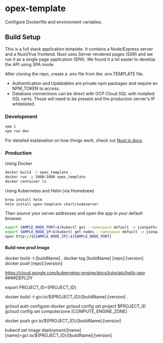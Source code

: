 # opex-template

Configure Dockerfile and environment variables.

## Build Setup

This is a full stack application template. It contains a Node/Express server and a Nuxt/Vue frontend. Nuxt uses Server rendered pages (SSR) and we run it as a single page application (SPA). We found it a lot easier to develop the API using SPA mode.

After cloning the repo, create a .env file from the .env.TEMPLATE file.

- Authentication and Updatables are private npm packages and require an NPM_TOKEN to access.
- Database connections can be direct with GCP Cloud SQL with installed SSL certs. Those will need to be present and the production server's IP whitelisted.

### Development

``` bash
npm i
npm run dev
```

For detailed explanation on how things work, check out [Nuxt.js docs](https://nuxtjs.org).

### Production

Using Docker

``` bash
docker build -t opex_template .
docker run -p 5000:5000 opex_template
docker container ls
```

Using Kubernetes and Helm (via Homebrew)

``` bash
brew install helm
helm install opex-template chart/nodeserver
```

Then source your server addresses and open the app in your default browser.

``` bash
export SAMPLE_NODE_PORT=$(kubectl get --namespace default -o jsonpath="{.spec.ports[0].nodePort}" services nodeserver-service)
export SAMPLE_NODE_IP=$(kubectl get nodes --namespace default -o jsonpath="{.items[0].status.addresses[0].address}")
open http://${SAMPLE_NODE_IP}:${SAMPLE_NODE_PORT}
```
#### Build new prod Image
docker build -t [buildName] .
docker tag [buildName] [repo]:[version]
docker push [repo]:[version]

https://cloud.google.com/kubernetes-engine/docs/tutorials/hello-app
####DEPLOY

export PROJECT_ID=[PROJECT_ID]

docker build -t gcr.io/${PROJECT_ID}/[buildName]:[version] .

gcloud auth configure-docker
gcloud config set project $PROJECT_ID
gcloud config set compute/zone [COMPUTE_ENGINE_ZONE]

docker push gcr.io/${PROJECT_ID}/[buildName]:[version]

kubectl set image deployment/[name] [name]=gcr.io/${PROJECT_ID}/[buildName]:[version]
